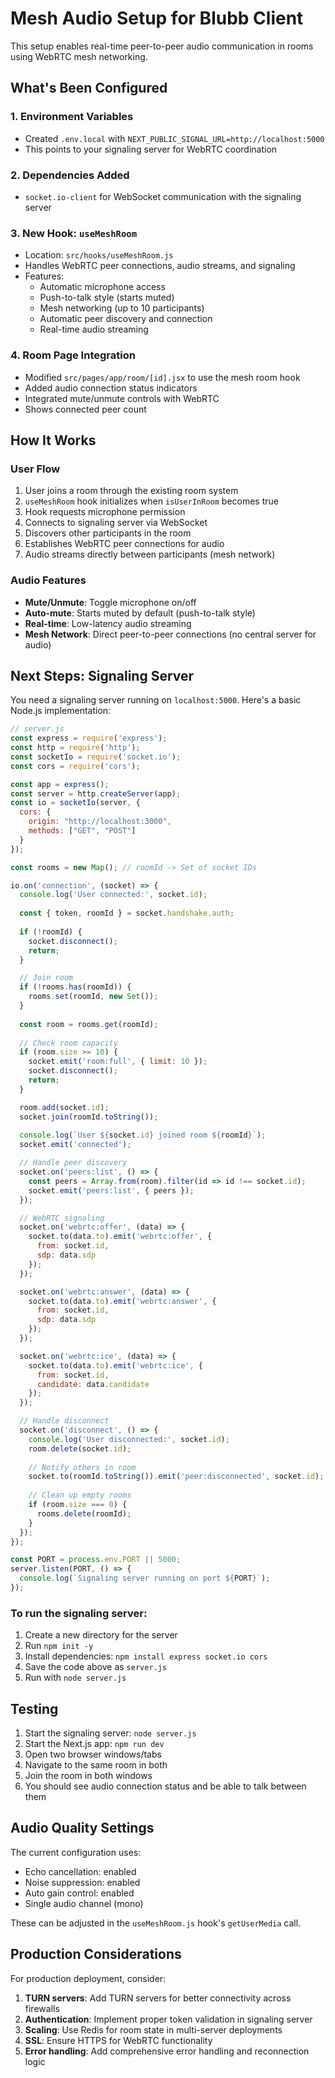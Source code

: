 # Mesh Audio Setup for Blubb Client

This setup enables real-time peer-to-peer audio communication in rooms using WebRTC mesh networking.

## What's Been Configured

### 1. Environment Variables
- Created `.env.local` with `NEXT_PUBLIC_SIGNAL_URL=http://localhost:5000`
- This points to your signaling server for WebRTC coordination

### 2. Dependencies Added
- `socket.io-client` for WebSocket communication with the signaling server

### 3. New Hook: `useMeshRoom`
- Location: `src/hooks/useMeshRoom.js`
- Handles WebRTC peer connections, audio streams, and signaling
- Features:
  - Automatic microphone access
  - Push-to-talk style (starts muted)
  - Mesh networking (up to 10 participants)
  - Automatic peer discovery and connection
  - Real-time audio streaming

### 4. Room Page Integration
- Modified `src/pages/app/room/[id].jsx` to use the mesh room hook
- Added audio connection status indicators
- Integrated mute/unmute controls with WebRTC
- Shows connected peer count

## How It Works

### User Flow
1. User joins a room through the existing room system
2. `useMeshRoom` hook initializes when `isUserInRoom` becomes true
3. Hook requests microphone permission
4. Connects to signaling server via WebSocket
5. Discovers other participants in the room
6. Establishes WebRTC peer connections for audio
7. Audio streams directly between participants (mesh network)

### Audio Features
- **Mute/Unmute**: Toggle microphone on/off
- **Auto-mute**: Starts muted by default (push-to-talk style)
- **Real-time**: Low-latency audio streaming
- **Mesh Network**: Direct peer-to-peer connections (no central server for audio)

## Next Steps: Signaling Server

You need a signaling server running on `localhost:5000`. Here's a basic Node.js implementation:

```javascript
// server.js
const express = require('express');
const http = require('http');
const socketIo = require('socket.io');
const cors = require('cors');

const app = express();
const server = http.createServer(app);
const io = socketIo(server, {
  cors: {
    origin: "http://localhost:3000",
    methods: ["GET", "POST"]
  }
});

const rooms = new Map(); // roomId -> Set of socket IDs

io.on('connection', (socket) => {
  console.log('User connected:', socket.id);
  
  const { token, roomId } = socket.handshake.auth;
  
  if (!roomId) {
    socket.disconnect();
    return;
  }

  // Join room
  if (!rooms.has(roomId)) {
    rooms.set(roomId, new Set());
  }
  
  const room = rooms.get(roomId);
  
  // Check room capacity
  if (room.size >= 10) {
    socket.emit('room:full', { limit: 10 });
    socket.disconnect();
    return;
  }

  room.add(socket.id);
  socket.join(roomId.toString());
  
  console.log(`User ${socket.id} joined room ${roomId}`);
  socket.emit('connected');

  // Handle peer discovery
  socket.on('peers:list', () => {
    const peers = Array.from(room).filter(id => id !== socket.id);
    socket.emit('peers:list', { peers });
  });

  // WebRTC signaling
  socket.on('webrtc:offer', (data) => {
    socket.to(data.to).emit('webrtc:offer', {
      from: socket.id,
      sdp: data.sdp
    });
  });

  socket.on('webrtc:answer', (data) => {
    socket.to(data.to).emit('webrtc:answer', {
      from: socket.id,
      sdp: data.sdp
    });
  });

  socket.on('webrtc:ice', (data) => {
    socket.to(data.to).emit('webrtc:ice', {
      from: socket.id,
      candidate: data.candidate
    });
  });

  // Handle disconnect
  socket.on('disconnect', () => {
    console.log('User disconnected:', socket.id);
    room.delete(socket.id);
    
    // Notify others in room
    socket.to(roomId.toString()).emit('peer:disconnected', socket.id);
    
    // Clean up empty rooms
    if (room.size === 0) {
      rooms.delete(roomId);
    }
  });
});

const PORT = process.env.PORT || 5000;
server.listen(PORT, () => {
  console.log(`Signaling server running on port ${PORT}`);
});
```

### To run the signaling server:
1. Create a new directory for the server
2. Run `npm init -y`
3. Install dependencies: `npm install express socket.io cors`
4. Save the code above as `server.js`
5. Run with `node server.js`

## Testing

1. Start the signaling server: `node server.js`
2. Start the Next.js app: `npm run dev`
3. Open two browser windows/tabs
4. Navigate to the same room in both
5. Join the room in both windows
6. You should see audio connection status and be able to talk between them

## Audio Quality Settings

The current configuration uses:
- Echo cancellation: enabled
- Noise suppression: enabled
- Auto gain control: enabled
- Single audio channel (mono)

These can be adjusted in the `useMeshRoom.js` hook's `getUserMedia` call.

## Production Considerations

For production deployment, consider:
1. **TURN servers**: Add TURN servers for better connectivity across firewalls
2. **Authentication**: Implement proper token validation in signaling server
3. **Scaling**: Use Redis for room state in multi-server deployments
4. **SSL**: Ensure HTTPS for WebRTC functionality
5. **Error handling**: Add comprehensive error handling and reconnection logic 
